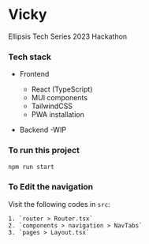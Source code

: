 # Vicky

Ellipsis Tech Series 2023 Hackathon

### Tech stack

-   Frontend

    -   React (TypeScript)
    -   MUI components
    -   TailwindCSS
    -   PWA installation

-   Backend
    -WIP

### To run this project

```Bash
npm run start
```

### To Edit the navigation

Visit the following codes in `src`:

    1. `router > Router.tsx`
    2. `components > navigation > NavTabs`
    3. `pages > Layout.tsx`
